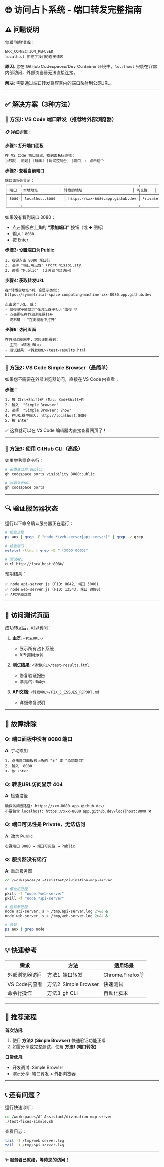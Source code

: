 # 🌐 访问占卜系统 - 端口转发完整指南

## ⚠️ 问题说明

您看到的错误：
```
ERR_CONNECTION_REFUSED
localhost 拒绝了我们的连接请求
```

**原因**: 您在 GitHub Codespaces/Dev Container 环境中，`localhost` 只能在容器内部访问，外部浏览器无法直接连接。

**解决**: 需要通过端口转发将容器内的端口映射到公网URL。

---

## ✅ 解决方案（3种方法）

### 🥇 方法1: VS Code 端口转发（推荐给外部浏览器）

#### 📋 详细步骤：

**步骤1: 打开端口面板**
```
在 VS Code 窗口底部，找到面板标签栏：
[终端] [问题] [输出] [调试控制台] [端口] ← 点击这个
```

**步骤2: 查看当前端口**
```
端口面板会显示：
┌──────┬───────────────────┬─────────────────────────────────┬──────────┐
│ 端口 │ 本地地址          │ 转发的地址                       │ 可见性   │
├──────┼───────────────────┼─────────────────────────────────┼──────────┤
│ 8080 │ localhost:8080    │ https://xxx-8080.app.github.dev │ Private  │
└──────┴───────────────────┴─────────────────────────────────┴──────────┘
```

如果没有看到端口 8080：
- 点击面板右上角的 **"添加端口"** 按钮（或 ➕ 图标）
- 输入：`8080`
- 按 Enter

**步骤3: 设置端口为 Public**
```
1. 右键点击 8080 端口行
2. 选择 "端口可见性" (Port Visibility)
3. 选择 "Public" （让外部可以访问）
```

**步骤4: 获取转发URL**
```
在"转发的地址"列，会显示类似：
https://symmetrical-space-computing-machine-xxx-8080.app.github.dev

点击这个URL，或：
- 鼠标悬停会显示"在浏览器中打开"图标 🌐
- 点击图标在外部浏览器打开
- 或右键 → "在浏览器中打开"
```

**步骤5: 访问页面**
```
在外部浏览器中，您应该能看到：
- 主页: <转发URL>/
- 测试结果: <转发URL>/test-results.html
```

---

### 🥈 方法2: VS Code Simple Browser（最简单）

如果您不需要在外部浏览器访问，直接在 VS Code 内查看：

**步骤：**
```
1. 按 Ctrl+Shift+P (Mac: Cmd+Shift+P)
2. 输入: "Simple Browser"
3. 选择: "Simple Browser: Show"
4. 在URL框中输入: http://localhost:8080
5. 按 Enter
```

✅ 这样就可以在 VS Code 编辑器内直接查看网页了！

---

### 🥉 方法3: 使用 GitHub CLI（高级）

如果您熟悉命令行：

```bash
# 设置端口为 public
gh codespace ports visibility 8080:public

# 查看转发URL
gh codespace ports
```

---

## 🔍 验证服务器状态

运行以下命令确认服务器正在运行：

```bash
# 检查进程
ps aux | grep -E "node.*(web-server|api-server)" | grep -v grep

# 检查端口
netstat -tlnp | grep -E ":(3000|8080)"

# 测试API
curl http://localhost:8080/
```

预期结果：
```
✅ node api-server.js (PID: 8642, 端口 3000)
✅ node web-server.js (PID: 13543, 端口 8080)
✅ API响应正常
```

---

## 📱 访问测试页面

成功转发后，可以访问：

1. **主页**: `<转发URL>/`
   - 展示所有占卜系统
   - API调用示例

2. **测试结果**: `<转发URL>/test-results.html`
   - 修复验证报告
   - 漂亮的UI展示

3. **API文档**: `<转发URL>/FIX_3_ISSUES_REPORT.md`
   - 详细修复说明

---

## 🐛 故障排除

### Q: 端口面板中没有 8080 端口

**A**: 手动添加
```
1. 点击端口面板右上角的 "➕" 或 "添加端口"
2. 输入: 8080
3. 按 Enter
```

### Q: 转发URL访问显示 404

**A**: 检查路径
```
确保访问根路径: https://xxx-8080.app.github.dev/
不要包含 localhost: https://xxx-8080.app.github.dev/localhost:8080 ❌
```

### Q: 端口可见性是 Private，无法访问

**A**: 改为 Public
```
右键端口 8080 → 端口可见性 → Public
```

### Q: 服务器没有运行

**A**: 重启服务器
```bash
cd /workspaces/AI-Assistant/divination-mcp-server

# 停止旧进程
pkill -f "node.*web-server"
pkill -f "node.*api-server"

# 启动新进程
node api-server.js > /tmp/api-server.log 2>&1 &
node web-server.js > /tmp/web-server.log 2>&1 &

# 验证
ps aux | grep node
```

---

## 💡 快速参考

| 需求 | 方法 | 适用场景 |
|------|------|----------|
| 外部浏览器访问 | 方法1: 端口转发 | Chrome/Firefox等 |
| VS Code内查看 | 方法2: Simple Browser | 快速测试 |
| 命令行操作 | 方法3: gh CLI | 自动化脚本 |

---

## 🎯 推荐流程

**首次访问**:
1. 使用 **方法2 (Simple Browser)** 快速验证功能正常
2. 如需分享或完整测试，使用 **方法1 (端口转发)**

**日常使用**:
- 开发调试: Simple Browser
- 演示分享: 端口转发 + 外部浏览器

---

## 📞 还有问题？

运行快速诊断：
```bash
cd /workspaces/AI-Assistant/divination-mcp-server
./test-fixes-simple.sh
```

查看日志：
```bash
tail -f /tmp/web-server.log
tail -f /tmp/api-server.log
```

---

**✨ 服务器已就绪，等待您的访问！**
